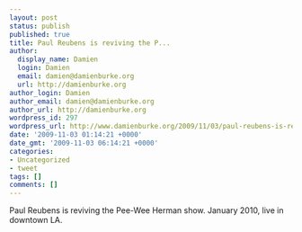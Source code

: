 ```yaml
---
layout: post
status: publish
published: true
title: Paul Reubens is reviving the P...
author:
  display_name: Damien
  login: Damien
  email: damien@damienburke.org
  url: http://damienburke.org
author_login: Damien
author_email: damien@damienburke.org
author_url: http://damienburke.org
wordpress_id: 297
wordpress_url: http://www.damienburke.org/2009/11/03/paul-reubens-is-reviving-the-p/
date: '2009-11-03 01:14:21 +0000'
date_gmt: '2009-11-03 06:14:21 +0000'
categories:
- Uncategorized
- tweet
tags: []
comments: []
---
```

<p>Paul Reubens is reviving the Pee-Wee Herman show. January 2010, live in downtown LA.</p>
